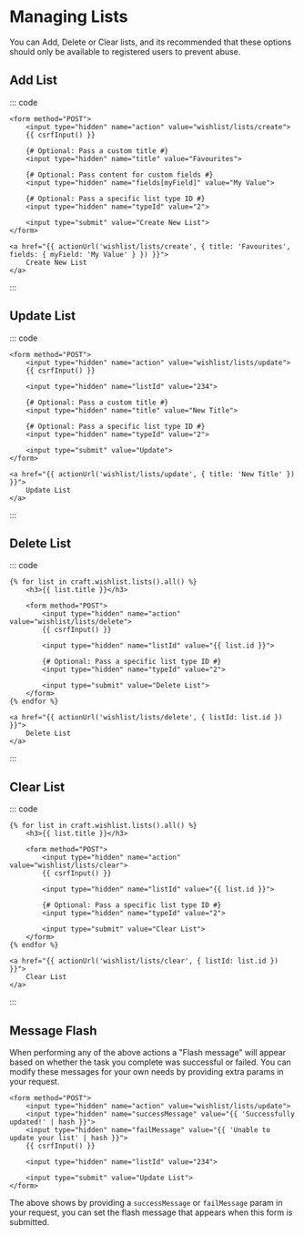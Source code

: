 # Managing Lists
You can Add, Delete or Clear lists, and its recommended that these options should only be available to registered users to prevent abuse.

## Add List

::: code
```twig Form
<form method="POST">
    <input type="hidden" name="action" value="wishlist/lists/create">
    {{ csrfInput() }}

    {# Optional: Pass a custom title #}
    <input type="hidden" name="title" value="Favourites">

    {# Optional: Pass content for custom fields #}
    <input type="hidden" name="fields[myField]" value="My Value">

    {# Optional: Pass a specific list type ID #}
    <input type="hidden" name="typeId" value="2">

    <input type="submit" value="Create New List">
</form>
```

```twig URL
<a href="{{ actionUrl('wishlist/lists/create', { title: 'Favourites', fields: { myField: 'My Value' } }) }}">
    Create New List
</a>
```
:::

## Update List

::: code
```twig Form
<form method="POST">
    <input type="hidden" name="action" value="wishlist/lists/update">
    {{ csrfInput() }}

    <input type="hidden" name="listId" value="234">

    {# Optional: Pass a custom title #}
    <input type="hidden" name="title" value="New Title">

    {# Optional: Pass a specific list type ID #}
    <input type="hidden" name="typeId" value="2">

    <input type="submit" value="Update">
</form>
```

```twig URL
<a href="{{ actionUrl('wishlist/lists/update', { title: 'New Title' }) }}">
    Update List
</a>
```
:::


## Delete List

::: code
```twig Form
{% for list in craft.wishlist.lists().all() %}
    <h3>{{ list.title }}</h3>

    <form method="POST">
        <input type="hidden" name="action" value="wishlist/lists/delete">
        {{ csrfInput() }}

        <input type="hidden" name="listId" value="{{ list.id }}">

        {# Optional: Pass a specific list type ID #}
        <input type="hidden" name="typeId" value="2">

        <input type="submit" value="Delete List">
    </form>
{% endfor %}
```

```twig URL
<a href="{{ actionUrl('wishlist/lists/delete', { listId: list.id }) }}">
    Delete List
</a>
```
:::


## Clear List

::: code
```twig Form
{% for list in craft.wishlist.lists().all() %}
    <h3>{{ list.title }}</h3>

    <form method="POST">
        <input type="hidden" name="action" value="wishlist/lists/clear">
        {{ csrfInput() }}

        <input type="hidden" name="listId" value="{{ list.id }}">

        {# Optional: Pass a specific list type ID #}
        <input type="hidden" name="typeId" value="2">

        <input type="submit" value="Clear List">
    </form>
{% endfor %}
```

```twig URL
<a href="{{ actionUrl('wishlist/lists/clear', { listId: list.id }) }}">
    Clear List
</a>
```
:::


## Message Flash
When performing any of the above actions a "Flash message" will appear based on whether the task you complete was successful or failed. You can modify these messages for your own needs by providing extra params in your request.

```twig
<form method="POST">
    <input type="hidden" name="action" value="wishlist/lists/update">
    <input type="hidden" name="successMessage" value="{{ 'Successfully updated!' | hash }}">
    <input type="hidden" name="failMessage" value="{{ 'Unable to update your list' | hash }}">
    {{ csrfInput() }}

    <input type="hidden" name="listId" value="234">

    <input type="submit" value="Update List">
</form>
```

The above shows by providing a `successMessage` or `failMessage` param in your request, you can set the flash message that appears when this form is submitted.